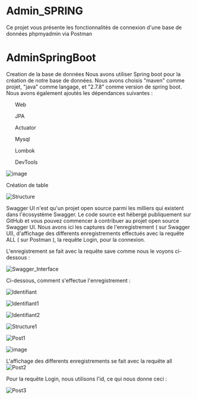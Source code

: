 # Admin_SPRING
Ce projet vous présente les fonctionnalités de connexion d'une base de données phpmyadmin via Postman

# AdminSpringBoot
Creation de la base de données
Nous avons utiliser Spring boot pour la création de notre base de données. Nous avons choisis "maven" comme projet, "java" comme langage, et "2.7.8" comme version de spring boot. Nous avons également ajoutés les dépendances suivantes :

<ul>Web</ul>
<ul>JPA</ul>
<ul>Actuator</ul>
<ul>Mysql</ul>
<ul>Lombok</ul>
<ul>DevTools</ul>

![image](https://user-images.githubusercontent.com/91322696/219975279-31376405-ff4c-4988-8ec3-9cd4f14f2299.png)


Création de table

![Structure](https://user-images.githubusercontent.com/91322696/219949092-72907a68-45e2-44ec-adc4-bdc2c198fe84.PNG)


Swagger UI n'est qu'un projet open source parmi les milliers qui existent dans l'écosystème Swagger. Le code source est hébergé publiquement sur GitHub et vous pouvez commencer à contribuer au projet open source Swagger UI.
Nous avons ici les captures de l'enregistrement ( sur Swagger UI), d'affichage des differents enregistrements effectués avec la requête ALL ( sur Postman ), la requête Login, pour la connexion.

L'enregistrement se fait avec la requête save comme nous le voyons ci-dessous :

![Swagger_Interface](https://user-images.githubusercontent.com/91322696/219949316-3dfbd7df-6dd1-4db7-9ce4-3bab442605ff.PNG)

Ci-dessous, comment s'effectue l'enregistrement :

![Identifiant](https://user-images.githubusercontent.com/91322696/219950187-3b552f47-8fac-41c6-81f2-5eed91226b4c.PNG)

![Identifiant1](https://user-images.githubusercontent.com/91322696/219950220-20ddc262-57fd-4f97-b9e0-2dead0453fa2.PNG)

![Identifiant2](https://user-images.githubusercontent.com/91322696/219950248-216cd0c8-59d6-4fc7-a87b-c28c5a7c7f8e.PNG)


![Structure1](https://user-images.githubusercontent.com/91322696/219950359-0fc0ad16-f8bb-4894-bb0d-e2f3de019ee4.PNG)

![Post1](https://user-images.githubusercontent.com/91322696/219950399-75023f0f-52cf-42ec-a83b-01c647a029ef.PNG)

![image](https://user-images.githubusercontent.com/91322696/219950986-98b50a74-0387-4976-8f38-b7615e6d6a93.png)


L'affichage des differents enregistrements se fait avec la requête all
![Post2](https://user-images.githubusercontent.com/91322696/219951030-081ec0a8-64ee-4280-9d3f-1e783e831d04.PNG)

Pour la requête Login, nous utilisons l'id, ce qui nous donne ceci :

![Post3](https://user-images.githubusercontent.com/91322696/219951119-e7131308-e1a4-4843-9feb-89a1857e2e5d.PNG)

